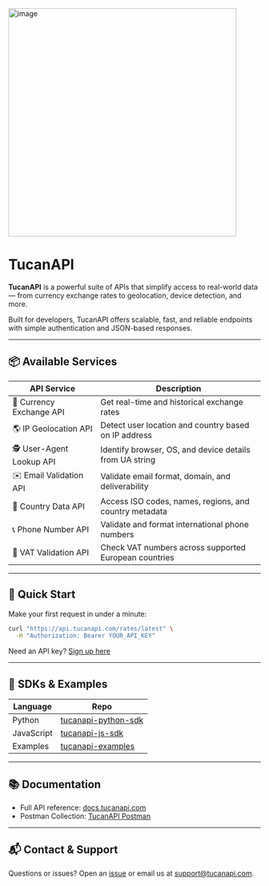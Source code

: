 <img width="455" alt="image" src="https://github.com/user-attachments/assets/2acbc4db-6c40-4021-a6d8-e6c240f79dab" />

# TucanAPI

**TucanAPI** is a powerful suite of APIs that simplify access to real-world data — from currency exchange rates to geolocation, device detection, and more.

Built for developers, TucanAPI offers scalable, fast, and reliable endpoints with simple authentication and JSON-based responses.

---

## 📦 Available Services

| API Service                | Description                                              |
|---------------------------|----------------------------------------------------------|
| 💱 Currency Exchange API  | Get real-time and historical exchange rates              |
| 🌎 IP Geolocation API     | Detect user location and country based on IP address     |
| 🕵️ User-Agent Lookup API | Identify browser, OS, and device details from UA string  |
| ✉️ Email Validation API   | Validate email format, domain, and deliverability         |
| 📍 Country Data API       | Access ISO codes, names, regions, and country metadata    |
| 📞 Phone Number API       | Validate and format international phone numbers           |
| 🧾 VAT Validation API     | Check VAT numbers across supported European countries     |

---

## 🚀 Quick Start

Make your first request in under a minute:

```bash
curl "https://api.tucanapi.com/rates/latest" \
  -H "Authorization: Bearer YOUR_API_KEY"
````

Need an API key? [Sign up here](https://tucanapi.com/signup)

---

## 🧰 SDKs & Examples

| Language   | Repo                                                                   |
| ---------- | ---------------------------------------------------------------------- |
| Python     | [tucanapi-python-sdk](https://github.com/tucanapi/tucanapi-python-sdk) |
| JavaScript | [tucanapi-js-sdk](https://github.com/tucanapi/tucanapi-js-sdk)         |
| Examples   | [tucanapi-examples](https://github.com/tucanapi/tucanapi-examples)     |

---

## 📚 Documentation

* Full API reference: [docs.tucanapi.com](https://docs.tucanapi.com)
* Postman Collection: [TucanAPI Postman](https://github.com/tucanapi/tucanapi-postman-collection)

---

## 📬 Contact & Support

Questions or issues? Open an [issue](https://github.com/tucanapi/tucanapi/issues) or email us at [support@tucanapi.com](mailto:support@tucanapi.com).

